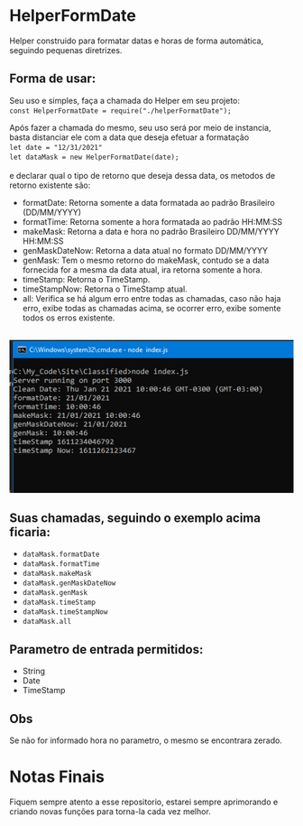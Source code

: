 # HelperFormDate

Helper construido para formatar datas e horas de forma automática, seguindo pequenas diretrizes.

## Forma de usar:

Seu uso e simples, faça a chamada do Helper em seu projeto:<br />
`const HelperFormatDate = require("./helperFormatDate");`

Após fazer a chamada do mesmo, seu uso será por meio de instancia, basta distanciar ele com a data que deseja efetuar a formatação<br />
`let date = "12/31/2021"`<br />
`let dataMask = new HelperFormatDate(date);`<br />
<br />
e declarar qual o tipo de retorno que deseja dessa data, os metodos de retorno existente são:<br />
- formatDate: Retorna somente a data formatada ao padrão Brasileiro (DD/MM/YYYY)
- formatTime: Retorna somente a hora formatada ao padrão HH:MM:SS
- makeMask: Retorna a data e hora no padrão Brasileiro DD/MM/YYYY HH:MM:SS
- genMaskDateNow: Retorna a data atual no formato DD/MM/YYYY
- genMask: Tem o mesmo retorno do makeMask, contudo se a data fornecida for a mesma da data atual, ira retorna somente a hora.
- timeStamp: Retorna o TimeStamp.
- timeStampNow: Retorna o TimeStamp atual.
- all: Verifica se há algum erro entre todas as chamadas, caso não haja erro, exibe todas as chamadas acima, se ocorrer erro, exibe somente todos os erros existente.
<br />

<img src="https://github.com/iSherlott/HelperFormDate/blob/main/helperformdate.PNG?raw=true">

## Suas chamadas, seguindo o exemplo acima ficaria:
- `dataMask.formatDate`
- `dataMask.formatTime`
- `dataMask.makeMask`
- `dataMask.genMaskDateNow`
- `dataMask.genMask`
- `dataMask.timeStamp`
- `dataMask.timeStampNow`
- `dataMask.all`

## Parametro de entrada permitidos:
- String
- Date
- TimeStamp

## Obs
Se não for informado hora no parametro, o mesmo se encontrara zerado.

# Notas Finais

Fiquem sempre atento a esse repositorio, estarei sempre aprimorando e criando novas funções para torna-la cada vez melhor.
